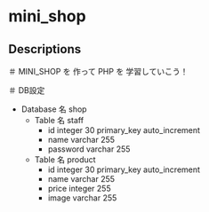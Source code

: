 # mini_shop

## Descriptions

＃ MINI_SHOP を 作って PHP を 学習していこう！

＃ DB設定
- Database 名 shop
    - Table 名 staff
        - id integer 30 primary_key auto_increment
        - name varchar 255        
        - password varchar 255
    - Table 名 product
        - id integer 30 primary_key auto_increment
        - name varchar 255
        - price integer 255
        - image varchar 255
